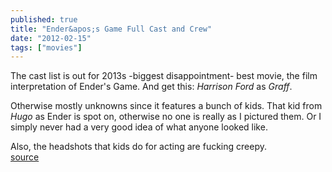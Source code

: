 ```yaml
---
published: true
title: "Ender&apos;s Game Full Cast and Crew"
date: "2012-02-15"
tags: ["movies"]
---
```

The cast list is out for 2013s -biggest disappointment- best movie, the film interpretation of Ender&apos;s Game. And get this: *Harrison Ford* as *Graff*.

Otherwise mostly unknowns since it features a bunch of kids. That kid from *Hugo* as Ender is spot on, otherwise no one is really as I pictured them. Or I simply never had a very good idea of what anyone looked like.

Also, the headshots that kids do for acting are fucking creepy.
<br /><a href="http://www.imdb.com/title/tt1731141/fullcredits">source</a>
